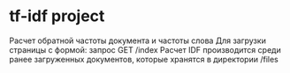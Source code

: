 # tf-idf project
Расчет обратной частоты документа и частоты слова
Для загрузки страницы с формой: запрос GET /index
Расчет IDF производится среди ранее загруженных документов, которые хранятся в директории /files
